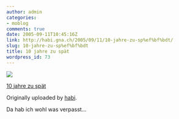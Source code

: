 ```yaml
---
author: admin
categories:
- moblog
comments: true
date: 2005-09-11T10:45:16Z
link: http://habi.gna.ch/2005/09/11/10-jahre-zu-sp%ef%bf%bdt/
slug: 10-jahre-zu-sp%ef%bf%bdt
title: 10 jahre zu spät
wordpress_id: 73
---
```


[![](http://static.flickr.com/29/42260472_7dd524437b_m.jpg)](http://www.flickr.com/photos/habi/42260472/)
   

 
  [10 jahre zu spät](http://www.flickr.com/photos/habi/42260472/)
    

  Originally uploaded by [habi](http://www.flickr.com/people/habi/).
 



Da hab ich wohl was verpasst...
  

